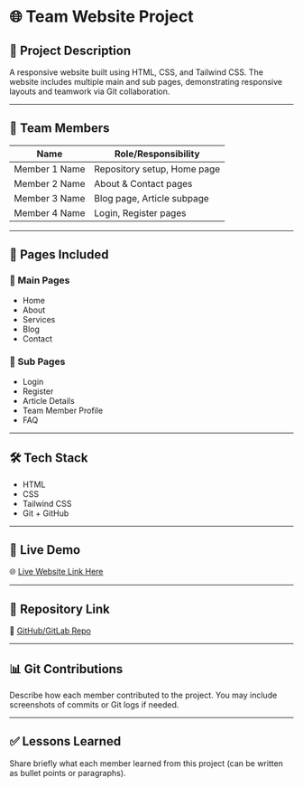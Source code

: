 # 🌐 Team Website Project

## 📘 Project Description
A responsive website built using HTML, CSS, and Tailwind CSS. The website includes multiple main and sub pages, demonstrating responsive layouts and teamwork via Git collaboration.

---

## 👥 Team Members
| Name             | Role/Responsibility             |
|------------------|---------------------------------|
| Member 1 Name    | Repository setup, Home page     |
| Member 2 Name    | About & Contact pages           |
| Member 3 Name    | Blog page, Article subpage      |
| Member 4 Name    | Login, Register pages           |

---

## 📄 Pages Included

### 🔹 Main Pages
- Home
- About
- Services
- Blog
- Contact

### 🔸 Sub Pages
- Login
- Register
- Article Details
- Team Member Profile
- FAQ

---

## 🛠️ Tech Stack
- HTML
- CSS
- Tailwind CSS
- Git + GitHub

---

## 🚀 Live Demo
🌐 [Live Website Link Here](https://example.com)

---

## 🔗 Repository Link
📁 [GitHub/GitLab Repo](https://github.com/your-team/project-name)

---

## 📊 Git Contributions
Describe how each member contributed to the project. You may include screenshots of commits or Git logs if needed.

---

## ✅ Lessons Learned
Share briefly what each member learned from this project (can be written as bullet points or paragraphs).
